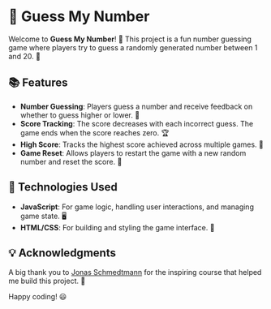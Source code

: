 # 🎯 Guess My Number

Welcome to **Guess My Number**! 🎉 This project is a fun number guessing game where players try to guess a randomly generated number between 1 and 20. 🚀

## 📚 Features

- **Number Guessing**: Players guess a number and receive feedback on whether to guess higher or lower. 🔢
- **Score Tracking**: The score decreases with each incorrect guess. The game ends when the score reaches zero. 🏆
- **High Score**: Tracks the highest score achieved across multiple games. 🥇
- **Game Reset**: Allows players to restart the game with a new random number and reset the score. 🔄

## 🎨 Technologies Used

- **JavaScript**: For game logic, handling user interactions, and managing game state. 🖥️
- **HTML/CSS**: For building and styling the game interface. 🎨

## 💡 Acknowledgments

A big thank you to [Jonas Schmedtmann](https://www.udemy.com/user/jonasschmedtmann/) for the inspiring course that helped me build this project. 🙏

Happy coding! 😃
